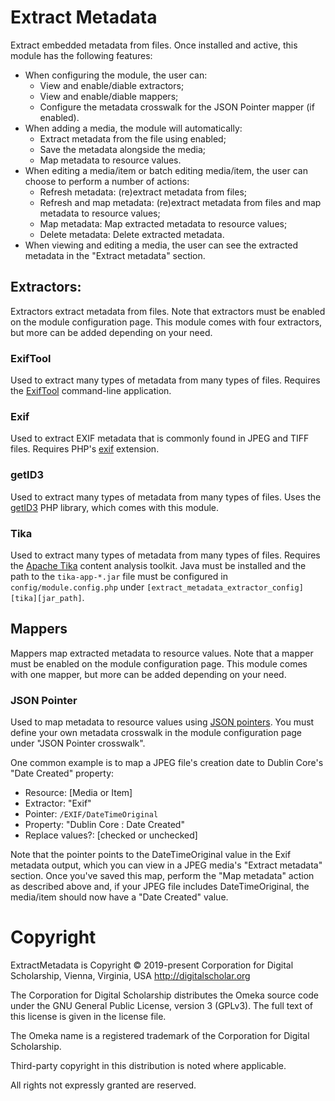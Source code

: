 # Extract Metadata

Extract embedded metadata from files. Once installed and active, this module has
the following features:

- When configuring the module, the user can:
    - View and enable/diable extractors;
    - View and enable/diable mappers;
    - Configure the metadata crosswalk for the JSON Pointer mapper (if enabled).
- When adding a media, the module will automatically:
    - Extract metadata from the file using enabled;
    - Save the metadata alongside the media;
    - Map metadata to resource values.
- When editing a media/item or batch editing media/item, the user can choose to
  perform a number of actions:
    - Refresh metadata: (re)extract metadata from files;
    - Refresh and map metadata: (re)extract metadata from files and map metadata
      to resource values;
    - Map metadata: Map extracted metadata to resource values;
    - Delete metadata: Delete extracted metadata.
- When viewing and editing a media, the user can see the extracted metadata in the
  "Extract metadata" section.

## Extractors:

Extractors extract metadata from files. Note that extractors must be enabled on
the module configuration page. This module comes with four extractors, but more
can be added depending on your need.

### ExifTool

Used to extract many types of metadata from many types of files. Requires the
[ExifTool](https://exiftool.org/) command-line application.

### Exif

Used to extract EXIF metadata that is commonly found in JPEG and TIFF files. Requires
PHP's [exif](https://www.php.net/manual/en/book.exif.php) extension.

### getID3

Used to extract many types of metadata from many types of files. Uses the
[getID3](https://github.com/JamesHeinrich/getID3) PHP library, which comes with
this module.

### Tika

Used to extract many types of metadata from many types of files. Requires the
[Apache Tika](https://tika.apache.org/) content analysis toolkit. Java must be installed
and the path to the `tika-app-*.jar` file must be configured in `config/module.config.php`
under `[extract_metadata_extractor_config][tika][jar_path]`.

## Mappers

Mappers map extracted metadata to resource values. Note that a mapper must be enabled
on the module configuration page. This module comes with one mapper, but more can
be added depending on your need.

### JSON Pointer

Used to map metadata to resource values using [JSON pointers](https://datatracker.ietf.org/doc/html/rfc6901).
You must define your own metadata crosswalk in the module configuration page under
"JSON Pointer crosswalk".

One common example is to map a JPEG file's creation date to Dublin Core's "Date
Created" property:

- Resource: [Media or Item]
- Extractor: "Exif"
- Pointer: `/EXIF/DateTimeOriginal`
- Property: "Dublin Core : Date Created"
- Replace values?: [checked or unchecked]

Note that the pointer points to the DateTimeOriginal value in the Exif metadata
output, which you can view in a JPEG media's "Extract metadata" section. Once you've
saved this map, perform the "Map metadata" action as described above and, if your
JPEG file includes DateTimeOriginal, the media/item should now have a "Date Created"
value.

# Copyright

ExtractMetadata is Copyright © 2019-present Corporation for Digital Scholarship,
Vienna, Virginia, USA http://digitalscholar.org

The Corporation for Digital Scholarship distributes the Omeka source code
under the GNU General Public License, version 3 (GPLv3). The full text
of this license is given in the license file.

The Omeka name is a registered trademark of the Corporation for Digital Scholarship.

Third-party copyright in this distribution is noted where applicable.

All rights not expressly granted are reserved.
